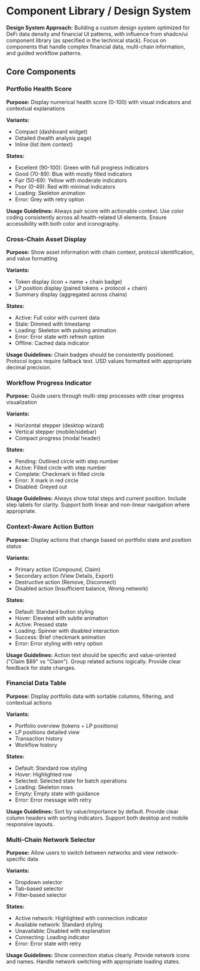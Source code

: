 # Component Library / Design System

**Design System Approach:** Building a custom design system optimized for DeFi data density and financial UI patterns, with influence from shadcn/ui component library (as specified in the technical stack). Focus on components that handle complex financial data, multi-chain information, and guided workflow patterns.

## Core Components

### Portfolio Health Score

**Purpose:** Display numerical health score (0-100) with visual indicators and contextual explanations

**Variants:**
- Compact (dashboard widget)
- Detailed (health analysis page)
- Inline (list item context)

**States:**
- Excellent (90-100): Green with full progress indicators
- Good (70-89): Blue with mostly filled indicators  
- Fair (50-69): Yellow with moderate indicators
- Poor (0-49): Red with minimal indicators
- Loading: Skeleton animation
- Error: Grey with retry option

**Usage Guidelines:** Always pair score with actionable context. Use color coding consistently across all health-related UI elements. Ensure accessibility with both color and iconography.

### Cross-Chain Asset Display

**Purpose:** Show asset information with chain context, protocol identification, and value formatting

**Variants:**
- Token display (icon + name + chain badge)
- LP position display (paired tokens + protocol + chain)
- Summary display (aggregated across chains)

**States:**
- Active: Full color with current data
- Stale: Dimmed with timestamp
- Loading: Skeleton with pulsing animation
- Error: Error state with refresh option
- Offline: Cached data indicator

**Usage Guidelines:** Chain badges should be consistently positioned. Protocol logos require fallback text. USD values formatted with appropriate decimal precision.

### Workflow Progress Indicator

**Purpose:** Guide users through multi-step processes with clear progress visualization

**Variants:**
- Horizontal stepper (desktop wizard)
- Vertical stepper (mobile/sidebar)
- Compact progress (modal header)

**States:**
- Pending: Outlined circle with step number
- Active: Filled circle with step number
- Complete: Checkmark in filled circle
- Error: X mark in red circle
- Disabled: Greyed out

**Usage Guidelines:** Always show total steps and current position. Include step labels for clarity. Support both linear and non-linear navigation where appropriate.

### Context-Aware Action Button

**Purpose:** Display actions that change based on portfolio state and position status

**Variants:**
- Primary action (Compound, Claim)
- Secondary action (View Details, Export)
- Destructive action (Remove, Disconnect)
- Disabled action (Insufficient balance, Wrong network)

**States:**
- Default: Standard button styling
- Hover: Elevated with subtle animation
- Active: Pressed state
- Loading: Spinner with disabled interaction
- Success: Brief checkmark animation
- Error: Error styling with retry option

**Usage Guidelines:** Action text should be specific and value-oriented ("Claim $89" vs "Claim"). Group related actions logically. Provide clear feedback for state changes.

### Financial Data Table

**Purpose:** Display portfolio data with sortable columns, filtering, and contextual actions

**Variants:**
- Portfolio overview (tokens + LP positions)
- LP positions detailed view
- Transaction history
- Workflow history

**States:**
- Default: Standard row styling
- Hover: Highlighted row
- Selected: Selected state for batch operations
- Loading: Skeleton rows
- Empty: Empty state with guidance
- Error: Error message with retry

**Usage Guidelines:** Sort by value/importance by default. Provide clear column headers with sorting indicators. Support both desktop and mobile responsive layouts.

### Multi-Chain Network Selector

**Purpose:** Allow users to switch between networks and view network-specific data

**Variants:**
- Dropdown selector
- Tab-based selector
- Filter-based selector

**States:**
- Active network: Highlighted with connection indicator
- Available network: Standard styling
- Unavailable: Disabled with explanation
- Connecting: Loading indicator
- Error: Error state with retry

**Usage Guidelines:** Show connection status clearly. Provide network icons and names. Handle network switching with appropriate loading states.

